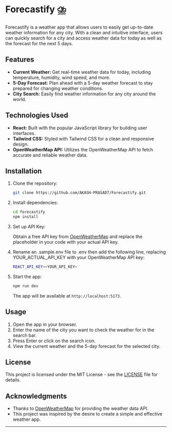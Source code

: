 # Forecastify ⛈️

Forecastify is a weather app that allows users to easily get up-to-date weather information for any city. With a clean and intuitive interface, users can quickly search for a city and access weather data for today as well as the forecast for the next 5 days.

## Features

- **Current Weather:** Get real-time weather data for today, including temperature, humidity, wind speed, and more.
- **5-Day Forecast:** Plan ahead with a 5-day weather forecast to stay prepared for changing weather conditions.
- **City Search:** Easily find weather information for any city around the world.

## Technologies Used

- **React:** Built with the popular JavaScript library for building user interfaces.
- **Tailwind CSS:** Styled with Tailwind CSS for a clean and responsive design.
- **OpenWeatherMap API:** Utilizes the OpenWeatherMap API to fetch accurate and reliable weather data.

## Installation

1. Clone the repository:

   ```bash
   git clone https://github.com/AKASH-PRASAD7/Forecastify.git
   ```

2. Install dependencies:

   ```bash
   cd forecastify
   npm install
   ```

3. Set up API Key:

   Obtain a free API key from [OpenWeatherMap](https://openweathermap.org/api) and replace the placeholder in your code with your actual API key.

4. Rename an .sample.env file to .env then
   add the following line, replacing YOUR_ACTUAL_API_KEY with your OpenWeatherMap API key:

   ```bash
   REACT_API_KEY=<YOUR_API_KEY>
   ```

5. Start the app:

   ```bash
   npm run dev
   ```

   The app will be available at `http://localhost:5173`.

## Usage

1. Open the app in your browser.
2. Enter the name of the city you want to check the weather for in the search bar.
3. Press Enter or click on the search icon.
4. View the current weather and the 5-day forecast for the selected city.

## License

This project is licensed under the MIT License - see the [LICENSE](LICENSE) file for details.

## Acknowledgments

- Thanks to [OpenWeatherMap](https://openweathermap.org/) for providing the weather data API.
- This project was inspired by the desire to create a simple and effective weather app.

---
